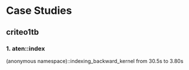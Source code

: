 # Case Studies
## criteo1tb
### 1. aten::index
(anonymous namespace)::indexing_backward_kernel from 30.5s to 3.80s
